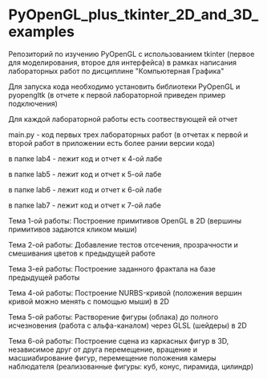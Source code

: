 # PyOpenGL_plus_tkinter_2D_and_3D_examples
Репозиторий по изучению PyOpenGL с использованием tkinter (первое для моделирования, второе для интерфейса) в рамках написания лабораторных работ по дисциплине "Компьютерная Графика"

Для запуска кода необходимо установить библиотеки PyOpenGL и  pyopengltk (в отчете к первой лабораторной приведен пример подключения)

Для каждой лабораторной работы есть соотвествующей ей отчет

main.py - код первых трех лабораторных работ (в отчетах к первой и второй работ в приложении есть более рании версии кода)

в папке lab4 - лежит код и отчет к 4-ой лабе

в папке lab5 - лежит код и отчет к 5-ой лабе

в папке lab6 - лежит код и отчет к 6-ой лабе

в папке lab7 - лежит код и отчет к 7-ой лабе

Тема 1-ой работы: Построение примитивов OpenGL в 2D (вершины примитивов задаются кликом мыши)

Тема 2-ой работы: Добавление тестов отсечения, прозрачности и смешивания цветов к предыдущей работе

Тема 3-ей работы: Построение заданного фрактала на базе предыдущей работы

Тема 4-ой работы: Построение NURBS-кривой (положения вершин кривой можно менять с помощью мыши) в 2D

Тема 5-ой работы: Растворение фигуры (облака) до полного исчезновения (работа с альфа-каналом) через GLSL (шейдеры) в 2D

Тема 6-ой работы: Построение сцена из каркасных фигур в 3D, независимое друг от друга перемещение, вращение и масшиабирование фигур, перемещение положения камеры наблюдателя (реализованные фигуры: куб, конус, пирамида, цилиндр)
